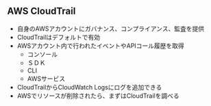 ## AWS CloudTrail
- 自身のAWSアカウントにガバナンス、コンプライアンス、監査を提供
- CloudTrailはデフォルトで有効
- AWSアカウント内で行われたイベントやAPIコール履歴を取得
    - コンソール
    - ＳＤＫ
    - CLI
    - AWSサービス
- CloudTrailからCloudWatch Logsにログを追加できる
- AWSでリソースが削除されたら、まずはCloudTrailを調べる